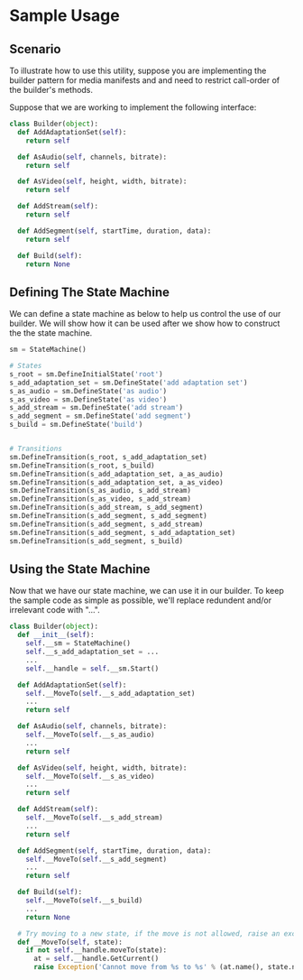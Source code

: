 # Sample Usage

## Scenario

To illustrate how to use this utility, suppose you are implementing the builder
pattern for media manifests and and need to restrict call-order of the builder's
methods.

Suppose that we are working to implement the following interface:

```python
class Builder(object):
  def AddAdaptationSet(self):
    return self

  def AsAudio(self, channels, bitrate):
    return self

  def AsVideo(self, height, width, bitrate):
    return self

  def AddStream(self):
    return self

  def AddSegment(self, startTime, duration, data):
    return self

  def Build(self):
    return None
```

## Defining The State Machine

We can define a state machine as below to help us control the use of our
builder. We will show how it can be used after we show how to construct the
the state machine.

```python
sm = StateMachine()

# States
s_root = sm.DefineInitialState('root')
s_add_adaptation_set = sm.DefineState('add adaptation set')
s_as_audio = sm.DefineState('as audio')
s_as_video = sm.DefineState('as video')
s_add_stream = sm.DefineState('add stream')
s_add_segment = sm.DefineState('add segment')
s_build = sm.DefineState('build')


# Transitions
sm.DefineTransition(s_root, s_add_adaptation_set)
sm.DefineTransition(s_root, s_build)
sm.DefineTransition(s_add_adaptation_set, a_as_audio)
sm.DefineTransition(s_add_adaptation_set, a_as_video)
sm.DefineTransition(s_as_audio, s_add_stream)
sm.DefineTransition(s_as_video, s_add_stream)
sm.DefineTransition(s_add_stream, s_add_segment)
sm.DefineTransition(s_add_segment, s_add_segment)
sm.DefineTransition(s_add_segment, s_add_stream)
sm.DefineTransition(s_add_segment, s_add_adaptation_set)
sm.DefineTransition(s_add_segment, s_build)
```

## Using the State Machine

Now that we have our state machine, we can use it in our builder. To keep the
sample code as simple as possible, we'll replace redundent and/or irrelevant
code with "...".

```python
class Builder(object):
  def __init__(self):
    self.__sm = StateMachine()
    self.__s_add_adaptation_set = ...
    ...
    self.__handle = self.__sm.Start()

  def AddAdaptationSet(self):
    self.__MoveTo(self.__s_add_adaptation_set)
    ...
    return self

  def AsAudio(self, channels, bitrate):
    self.__MoveTo(self.__s_as_audio)
    ...
    return self

  def AsVideo(self, height, width, bitrate):
    self.__MoveTo(self.__s_as_video)
    ...
    return self

  def AddStream(self):
    self.__MoveTo(self.__s_add_stream)
    ...
    return self

  def AddSegment(self, startTime, duration, data):
    self.__MoveTo(self.__s_add_segment)
    ...
    return self

  def Build(self):
    self.__MoveTo(self.__s_build)
    ...
    return None

  # Try moving to a new state, if the move is not allowed, raise an exception.
  def __MoveTo(self, state):
    if not self.__handle.moveTo(state):
      at = self.__handle.GetCurrent()
      raise Exception('Cannot move from %s to %s' % (at.name(), state.name())
```
